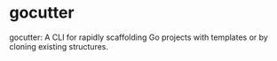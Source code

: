# gocutter
gocutter: A CLI for rapidly scaffolding Go projects with templates or by cloning existing structures.
